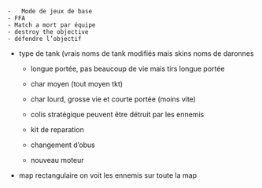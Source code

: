 	-	Mode de jeux de base 
	- FFA
	- Match a mort par équipe
	- destroy the objective
	- défendre l’objectif

- type de tank (vrais noms de tank modifiés mais skins noms de daronnes
	- longue portée, pas beaucoup de vie mais tirs longue portée
	- char moyen (tout moyen tkt)
	- char lourd, grosse vie et courte portée (moins vite)

	-	colis stratégique peuvent être détruit par les ennemis
	- kit de reparation 
	- changement d’obus
	- nouveau moteur

- map rectangulaire on voit les ennemis sur toute la map
